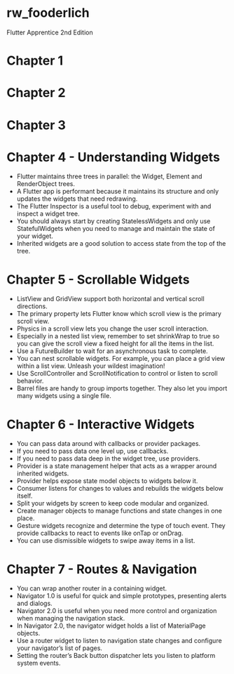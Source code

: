 # rw_fooderlich
Flutter Apprentice 2nd Edition

# Chapter 1


# Chapter 2


# Chapter 3


# Chapter 4 - Understanding Widgets
- Flutter maintains three trees in parallel: the Widget, Element and RenderObject trees.
- A Flutter app is performant because it maintains its structure and only updates the widgets that need redrawing.
- The Flutter Inspector is a useful tool to debug, experiment with and inspect a widget tree.
- You should always start by creating StatelessWidgets and only use StatefulWidgets when you need to manage and maintain the state of your widget.
- Inherited widgets are a good solution to access state from the top of the tree.

# Chapter 5 - Scrollable Widgets
- ListView and GridView support both horizontal and vertical scroll directions.
- The primary property lets Flutter know which scroll view is the primary scroll view.
- Physics in a scroll view lets you change the user scroll interaction.
- Especially in a nested list view, remember to set shrinkWrap to true so you can give the scroll view a fixed height for all the items in the list.
- Use a FutureBuilder to wait for an asynchronous task to complete.
- You can nest scrollable widgets. For example, you can place a grid view within a list view. Unleash your wildest imagination!
- Use ScrollController and ScrollNotification to control or listen to scroll behavior.
- Barrel files are handy to group imports together. They also let you import many widgets using a single file.

# Chapter 6 - Interactive Widgets
- You can pass data around with callbacks or provider packages.
- If you need to pass data one level up, use callbacks.
- If you need to pass data deep in the widget tree, use providers.
- Provider is a state management helper that acts as a wrapper around inherited widgets.
- Provider helps expose state model objects to widgets below it.
- Consumer listens for changes to values and rebuilds the widgets below itself.
- Split your widgets by screen to keep code modular and organized.
- Create manager objects to manage functions and state changes in one place.
- Gesture widgets recognize and determine the type of touch event. They provide callbacks to react to events like onTap or onDrag.
- You can use dismissible widgets to swipe away items in a list.

# Chapter 7 - Routes & Navigation
- You can wrap another router in a containing widget.
- Navigator 1.0 is useful for quick and simple prototypes, presenting alerts and
dialogs.
- Navigator 2.0 is useful when you need more control and organization when managing the navigation stack.
- In Navigator 2.0, the navigator widget holds a list of MaterialPage objects.
- Use a router widget to listen to navigation state changes and configure your
navigator’s list of pages.
- Setting the router’s Back button dispatcher lets you listen to platform system events.
